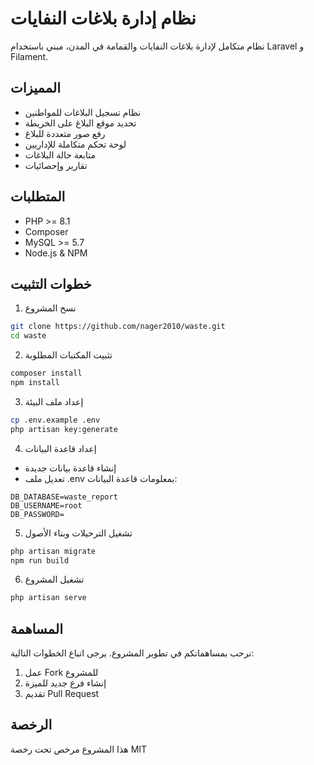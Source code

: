 # نظام إدارة بلاغات النفايات

نظام متكامل لإدارة بلاغات النفايات والقمامة في المدن، مبني باستخدام Laravel و Filament.

## المميزات
- نظام تسجيل البلاغات للمواطنين
- تحديد موقع البلاغ على الخريطة
- رفع صور متعددة للبلاغ
- لوحة تحكم متكاملة للإداريين
- متابعة حالة البلاغات
- تقارير وإحصائيات

## المتطلبات
- PHP >= 8.1
- Composer
- MySQL >= 5.7
- Node.js & NPM

## خطوات التثبيت

1. نسخ المشروع
```bash
git clone https://github.com/nager2010/waste.git
cd waste
```

2. تثبيت المكتبات المطلوبة
```bash
composer install
npm install
```

3. إعداد ملف البيئة
```bash
cp .env.example .env
php artisan key:generate
```

4. إعداد قاعدة البيانات
- إنشاء قاعدة بيانات جديدة
- تعديل ملف .env بمعلومات قاعدة البيانات:
```
DB_DATABASE=waste_report
DB_USERNAME=root
DB_PASSWORD=
```

5. تشغيل الترحيلات وبناء الأصول
```bash
php artisan migrate
npm run build
```

6. تشغيل المشروع
```bash
php artisan serve
```

## المساهمة
نرحب بمساهماتكم في تطوير المشروع. يرجى اتباع الخطوات التالية:
1. عمل Fork للمشروع
2. إنشاء فرع جديد للميزة
3. تقديم Pull Request

## الرخصة
هذا المشروع مرخص تحت رخصة MIT

